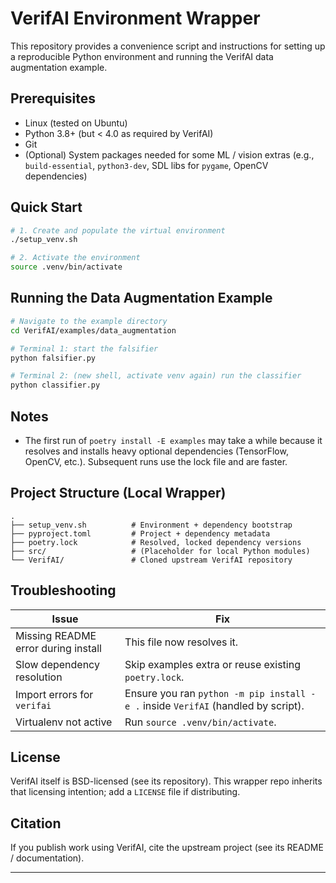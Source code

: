 # VerifAI Environment Wrapper

This repository provides a convenience script and instructions for setting up a reproducible Python environment and running the VerifAI data augmentation example.

## Prerequisites
- Linux (tested on Ubuntu)
- Python 3.8+ (but < 4.0 as required by VerifAI)
- Git
- (Optional) System packages needed for some ML / vision extras (e.g., `build-essential`, `python3-dev`, SDL libs for `pygame`, OpenCV dependencies)

## Quick Start
```bash
# 1. Create and populate the virtual environment
./setup_venv.sh

# 2. Activate the environment
source .venv/bin/activate
```

## Running the Data Augmentation Example
```bash
# Navigate to the example directory
cd VerifAI/examples/data_augmentation

# Terminal 1: start the falsifier
python falsifier.py

# Terminal 2: (new shell, activate venv again) run the classifier
python classifier.py
```

## Notes
- The first run of `poetry install -E examples` may take a while because it resolves and installs heavy optional dependencies (TensorFlow, OpenCV, etc.). Subsequent runs use the lock file and are faster.

## Project Structure (Local Wrapper)
```
.
├── setup_venv.sh          # Environment + dependency bootstrap
├── pyproject.toml         # Project + dependency metadata
├── poetry.lock            # Resolved, locked dependency versions
├── src/                   # (Placeholder for local Python modules)
└── VerifAI/               # Cloned upstream VerifAI repository
```

## Troubleshooting
| Issue | Fix |
|-------|-----|
| Missing README error during install | This file now resolves it. |
| Slow dependency resolution | Skip examples extra or reuse existing `poetry.lock`. |
| Import errors for `verifai` | Ensure you ran `python -m pip install -e .` inside `VerifAI` (handled by script). |
| Virtualenv not active | Run `source .venv/bin/activate`. |



## License
VerifAI itself is BSD-licensed (see its repository). This wrapper repo inherits that licensing intention; add a `LICENSE` file if distributing.

## Citation
If you publish work using VerifAI, cite the upstream project (see its README / documentation).

---